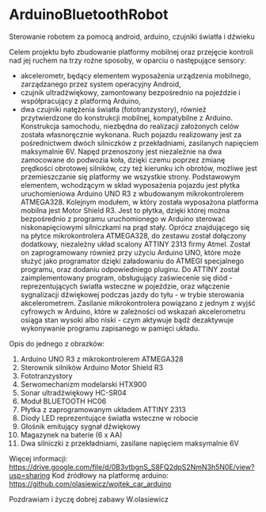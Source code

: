 # ArduinoBluetoothRobot
Sterowanie robotem za pomocą android, arduino, czujniki światła i dźwieku

Celem projektu było zbudowanie platformy mobilnej oraz przejęcie kontroli nad jej ruchem na trzy rożne sposoby, w oparciu o następujące sensory:
- akcelerometr, będący elementem wyposażenia urządzenia mobilnego, zarządzanego przez system operacyjny Android,
-  czujnik ultradźwiękowy, zamontowany bezpośrednio na pojeździe i  współpracujący  z platformą Arduino,
- dwa czujniki natężenia światła (fototranzystory), również przytwierdzone do konstrukcji mobilnej, kompatybilne z Arduino.
Konstrukcja samochodu, niezbędna do realizacji założonych  celów została własnoręcznie wykonana. Ruch pojazdu realizowany jest za pośrednictwem dwóch silniczków z przekładniami, zasilanych napięciem maksymalnie 6V. Napęd przenoszony jest niezależnie na dwa zamocowane do podwozia koła, dzięki czemu poprzez zmianę prędkości obrotowej silników, czy też kierunku ich obrotów, możliwe jest przemieszczanie się platformy we wszystkie strony. 
Podstawowym elementem, wchodzącym w skład wyposażenia pojazdu jest płytka uruchomieniowa Arduino UNO R3 z wbudowanym mikrokontrolerem ATMEGA328. 
Kolejnym modułem, w który została wyposażona platforma mobilna jest Motor Shield R3. Jest to płytka, dzięki której można bezpośrednio z programu uruchomionego w Arduino sterować niskonapięciowymi silniczkami na prąd stały.
Oprócz znajdującego się na płytce mikrokontrolera ATMEGA328, do zestawu został dołączony dodatkowy, niezależny układ scalony ATTINY 2313 firmy Atmel. Został on zaprogramowany również przy użyciu Arduino UNO, które może służyć jako programator dzięki załadowaniu do ATMEGI specjalnego programu, oraz dodaniu odpowiedniego pluginu. Do ATTINY został zaimplementowany program, obsługujący zaświecenie się diód - reprezentujących światła wsteczne w pojeździe, oraz włączenie sygnalizacji dźwiękowej podczas jazdy do tyłu - w trybie sterowania akcelerometrem. Zasilanie mikrokontrolera powiązano z jednym z wyjść cyfrowych w Arduino, które w zależności od wskazań akcelerometru osiąga stan wysoki albo niski - czym aktywuje bądź dezaktywuje wykonywanie programu zapisanego w pamięci układu.


Opis do jednego z obrazków:

1. Arduino UNO R3 z mikrokontrolerem ATMEGA328
2. Sterownik silników Arduino Motor Shield R3
3. Fototranzystory
4. Serwomechanizm modelarski HTX900
5. Sonar ultradźwiękowy HC-SR04
6. Moduł BLUETOOTH HC06
7. Płytka z zaprogramowanym układem ATTINY 2313
8. Diody LED reprezentujące światła wsteczne w robocie
9. Głośnik emitujący sygnał dźwiękowy
10. Magazynek na baterie (6 x AA)
11. Dwa silniczki z przekładniami, zasilane napięciem maksymalnie 6V


Więcej informacji: https://drive.google.com/file/d/0B3vtbgnS_S8FQ2dpS2NmN3h5N0E/view?usp=sharing
Kod źródłowy na platformę arduino: https://github.com/olasiewicz/wojtek_car_arduino

Pozdrawiam i życzę dobrej zabawy
W.olasiewicz

